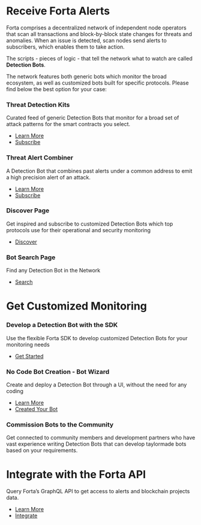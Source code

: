 # Receive Forta Alerts

Forta comprises a decentralized network of independent node operators that scan all transactions and block-by-block state changes for threats and anomalies. When an issue is detected, scan nodes send alerts to subscribers, which enables them to take action.

The scripts - pieces of logic - that tell the network what to watch are called **Detection Bots**. 

The network features both generic bots which monitor the broad ecosystem, as well as customized bots built for specific protocols. Please find below the best option for your case:

### Threat Detection Kits

Curated feed of generic Detection Bots that monitor for a broad set of attack patterns for the smart contracts you select.

- [Learn More](threat-detection-kits.md)
- [Subscribe](https://app.forta.network/)

### Threat Alert Combiner

A Detection Bot that combines past alerts under a common address to emit a high precision alert of an attack.

- [Learn More](starter-kit-bot-details.md)
- [Subscribe](https://app.forta.network/)

### Discover Page

Get inspired and subscribe to customized Detection Bots which top protocols use for their operational and security monitoring

- [Discover](https://app.forta.network/discover)

### Bot Search Page

Find any Detection Bot in the Network

- [Search](https://explorer.forta.network/bot-search)

# Get Customized Monitoring

### Develop a Detection Bot with the SDK

Use the flexible Forta SDK to develop customized Detection Bots for your monitoring needs   

- [Get Started](getting-started.md)

### No Code Bot Creation - Bot Wizard

Create and deploy a Detection Bot through a UI, without the need for any coding

- [Learn More](wizard.md)
- [Created Your Bot](https://app.forta.network/wizard)

### Commission Bots to the Community

Get connected to community members and development partners who have vast experience writing Detection Bots that can develop taylormade bots based on your requirements.

# Integrate with the Forta API

Query Forta’s GraphQL API to get access to alerts and blockchain projects data.

 - [Learn More](api.md)
 - [Integrate](forta-api-reference.md)
